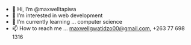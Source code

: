 - 👋 Hi, I’m @maxwelltapiwa
- 👀 I’m interested in web development 
- 🌱 I’m currently learning ... computer science
- 📫 How to reach me ... maxwellgwatidzo00@gmail.com, +263 77 698 1316

<!---
maxwelltapiwa/maxwelltapiwa is a ✨ special ✨ repository because its `README.md` (this file) appears on your GitHub profile.
You can click the Preview link to take a look at your changes.
--->
